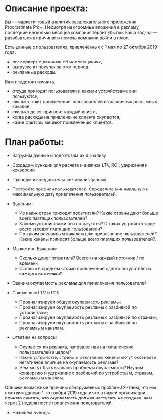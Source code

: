 # Описание проекта:

Вы — маркетинговый аналитик развлекательного приложения Procrastinate Pro+. Несмотря на огромные вложения в рекламу, последние несколько месяцев компания терпит убытки. Ваша задача — разобраться в причинах и помочь компании выйти в плюс.

Есть данные о пользователях, привлечённых с 1 мая по 27 октября 2019 года:

* лог сервера с данными об их посещениях,
* выгрузка их покупок за этот период,
* рекламные расходы.


Вам предстоит изучить:

* откуда приходят пользователи и какими устройствами они пользуются,
* сколько стоит привлечение пользователей из различных рекламных каналов;
* сколько денег приносит каждый клиент,
* когда расходы на привлечение клиента окупаются,
* какие факторы мешают привлечению клиентов.


# План работы:

* Загрузим данные и подготовим их к анализу
 
* Создадим функции для расчета и анализа LTV, ROI, удержания и конверсии

* Проведм исследовательский анализ данных

* Постройте профили пользователей. Определите минимальную и максимальную дату привлечения пользователей.

* Выясним:
    - Из каких стран приходят посетители? Какие страны дают больше всего платящих пользователей?
    - Какими устройствами они пользуются? С каких устройств чаще всего заходят платящие пользователи?
    - По каким рекламным каналам шло привлечение пользователей? Какие каналы приносят больше всего платящих пользователей?.

* Маркетинг. Выясним:

    - Сколько денег потратили? Всего / на каждый источник / по времени
    - Сколько в среднем стоило привлечение одного покупателя из каждого источника?

* Оценим окупаемость рекламы для привлечения пользователей

* С помощью LTV и ROI:
    - Проанализируем общую окупаемость рекламы;
    - Проанализируем окупаемость рекламы с разбивкой по устройствам;
    - Проанализируем окупаемость рекламы с разбивкой по странам;
    - Проанализируем окупаемость рекламы с разбивкой по рекламным каналам.

* Ответим на вопросы:
    - Окупается ли реклама, направленная на привлечение пользователей в целом? 
    - Какие устройства, страны и рекламные каналы могут оказывать негативное влияние на окупаемость рекламы?
    - Чем могут быть вызваны проблемы окупаемости? Изучим конверсию и удержание с разбивкой по устройствам, странам, рекламным каналам.

Опишем возможные причины обнаруженных проблем.Считаем, что мы смотрим данные 1-го ноября 2019 года и что в нашей организации принято считать, что окупаемость должна наступать не позднее, чем через 2 недели после привлечения пользователей.


*  Напишем выводы
